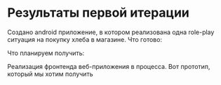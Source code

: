 # Результаты первой итерации
Создано android приложение, в котором реализована одна role-play ситуация на покупку хлеба в магазине.
Что готово:
![]()

Что планируем получить:
![]()

Реализация фронтенда веб-приложения в процесса. Вот прототип, который мы хотим получить
![]()
